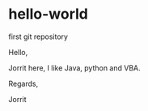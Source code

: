 # hello-world
first git repository

Hello,

Jorrit here, I like Java, python and VBA. 

Regards,

Jorrit
